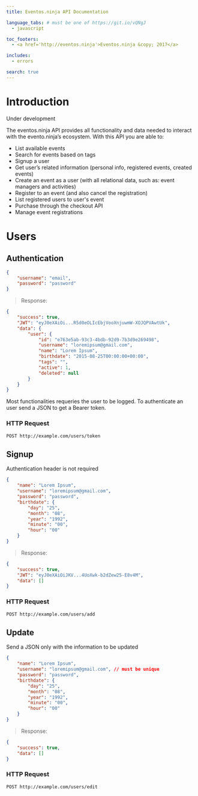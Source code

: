 ```yaml
---
title: Eventos.ninja API Documentation

language_tabs: # must be one of https://git.io/vQNgJ
  - javascript

toc_footers:
  - <a href='http://eventos.ninja'>Eventos.ninja &copy; 2017</a>

includes:
  - errors

search: true
---
```


# Introduction

<aside class="warning">
Under development
</aside>

The eventos.ninja API provides all functionality and data needed to interact with the evento.ninja’s ecosystem.
With this API you are able to:

* List available events
* Search for events based on tags
* Signup a user
* Get user’s related information (personal info, registered events, created events)
* Create an event as a user (with all relational data, such as: event managers and activities)
* Register to an event (and also cancel the registration)
* List registered users to user's event
* Purchase through the checkout API
* Manage event registrations

# Users

## Authentication

```json
{
	"username": "email",
	"password": "password"
}
```

>Response:

```json
{
    "success": true,
    "JWT": "eyJ0eXAiOi...R5d0eOLIcEbjVooXnjuwmW-XOJQPVAwtUk",
    "data": {
        "user": {
            "id": "e763e5ab-93c3-4bdb-92d9-7b3d9e269498",
            "username": "loremipsum@gmail.com",
            "name": "Lorem Ipsum",
            "birthdate": "2015-08-25T00:00:00+00:00",
            "tags": "",
            "active": 1,
            "deleted": null
        }
    }
}
```

Most functionalities requeries the user to be logged. To authenticate an user send a JSON to get a Bearer token.

### HTTP Request

`POST http://example.com/users/token`

## Signup

<aside class="notice">
Authentication header is not required
</aside>

```json
{
	"name": "Lorem Ipsum",
	"username": "loremipsum@gmail.com",
	"password": "password",
	"birthdate": {
		"day": "25",
		"month": "08",
		"year": "1992",
		"minute": "00",
		"hour": "00"
	}
}
```
>Response:

```json
{
    "success": true,
    "JWT": "eyJ0eXAiOiJKV...4UoXwk-b2dZew25-E8v4M",
    "data": []
}
```


### HTTP Request

`POST http://example.com/users/add`


## Update

Send a JSON only with the information to be updated

```json
{
	"name": "Lorem Ipsum",
	"username": "loremipsum@gmail.com", // must be unique
	"password": "password",
	"birthdate": {
		"day": "25",
		"month": "08",
		"year": "1992",
		"minute": "00",
		"hour": "00"
	}
}
```
>Response:

```json
{
    "success": true,
    "data": []
}
```


### HTTP Request

`POST http://example.com/users/edit`
